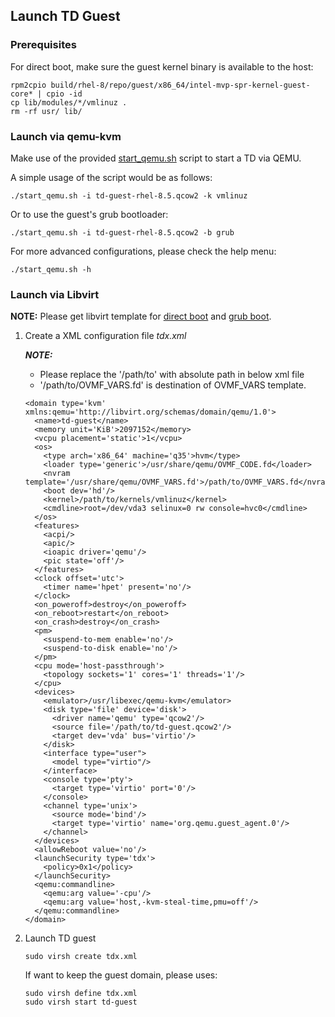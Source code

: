 ## Launch TD Guest

### Prerequisites

For direct boot, make sure the guest kernel binary is available to the host:

```
rpm2cpio build/rhel-8/repo/guest/x86_64/intel-mvp-spr-kernel-guest-core* | cpio -id
cp lib/modules/*/vmlinuz .
rm -rf usr/ lib/
```

### Launch via qemu-kvm

Make use of the provided [start_qemu.sh](https://github.com/intel/tdx-tools/main/start-qemu.sh) script to start a TD
via QEMU.

A simple usage of the script would be as follows:

```
./start_qemu.sh -i td-guest-rhel-8.5.qcow2 -k vmlinuz
```

Or to use the guest's grub bootloader:

```
./start_qemu.sh -i td-guest-rhel-8.5.qcow2 -b grub
```

For more advanced configurations, please check the help menu:

```
./start_qemu.sh -h
```

### Launch via Libvirt

**NOTE:** Please get libvirt template for [direct boot](https://github.com/intel/tdx-tools/blob/main/doc/tdx_libvirt_direct.xml.template)
and [grub boot](https://github.com/intel/tdx-tools/blob/main/doc/tdx_libvirt_grub.xml.template).

1. Create a XML configuration file *tdx.xml*

    _**NOTE:**_
    - Please replace the '/path/to' with absolute path in below xml file
    - '/path/to/OVMF_VARS.fd' is destination of OVMF_VARS template.

    ```
    <domain type='kvm' xmlns:qemu='http://libvirt.org/schemas/domain/qemu/1.0'>
      <name>td-guest</name>
      <memory unit='KiB'>2097152</memory>
      <vcpu placement='static'>1</vcpu>
      <os>
        <type arch='x86_64' machine='q35'>hvm</type>
        <loader type='generic'>/usr/share/qemu/OVMF_CODE.fd</loader>
        <nvram template='/usr/share/qemu/OVMF_VARS.fd'>/path/to/OVMF_VARS.fd</nvram>
        <boot dev='hd'/>
        <kernel>/path/to/kernels/vmlinuz</kernel>
        <cmdline>root=/dev/vda3 selinux=0 rw console=hvc0</cmdline>
      </os>
      <features>
        <acpi/>
        <apic/>
        <ioapic driver='qemu'/>
        <pic state='off'/>
      </features>
      <clock offset='utc'>
        <timer name='hpet' present='no'/>
      </clock>
      <on_poweroff>destroy</on_poweroff>
      <on_reboot>restart</on_reboot>
      <on_crash>destroy</on_crash>
      <pm>
        <suspend-to-mem enable='no'/>
        <suspend-to-disk enable='no'/>
      </pm>
      <cpu mode='host-passthrough'>
        <topology sockets='1' cores='1' threads='1'/>
      </cpu>
      <devices>
        <emulator>/usr/libexec/qemu-kvm</emulator>
        <disk type='file' device='disk'>
          <driver name='qemu' type='qcow2'/>
          <source file='/path/to/td-guest.qcow2'/>
          <target dev='vda' bus='virtio'/>
        </disk>
        <interface type="user">
          <model type="virtio"/>
        </interface>
        <console type='pty'>
          <target type='virtio' port='0'/>
        </console>
        <channel type='unix'>
          <source mode='bind'/>
          <target type='virtio' name='org.qemu.guest_agent.0'/>
        </channel>
      </devices>
      <allowReboot value='no'/>
      <launchSecurity type='tdx'>
        <policy>0x1</policy>
      </launchSecurity>
      <qemu:commandline>
        <qemu:arg value='-cpu'/>
        <qemu:arg value='host,-kvm-steal-time,pmu=off'/>
      </qemu:commandline>
    </domain>
    ```

2. Launch TD guest

    ```
    sudo virsh create tdx.xml
    ```

    If want to keep the guest domain, please uses:

    ```
    sudo virsh define tdx.xml
    sudo virsh start td-guest
    ```
